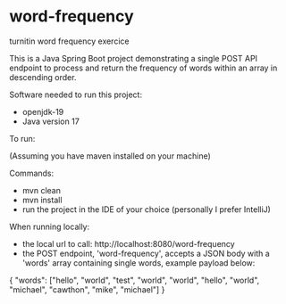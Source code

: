 # word-frequency
turnitin word frequency exercice

This is a Java Spring Boot project demonstrating a single POST API endpoint to process and return the frequency of words within an array in descending order.

Software needed to run this project: 

- openjdk-19
- Java version 17

To run: 

(Assuming you have maven installed on your machine)

Commands: 

- mvn clean
- mvn install
- run the project in the IDE of your choice (personally I prefer IntelliJ)


When running locally: 

- the local url to call: http://localhost:8080/word-frequency
- the POST endpoint, 'word-frequency', accepts a JSON body with a 'words' array containing single words, example payload below: 

{
    "words": ["hello", "world", "test", "world", "world", "hello", "world", "michael", "cawthon", "mike", "michael"]
}
